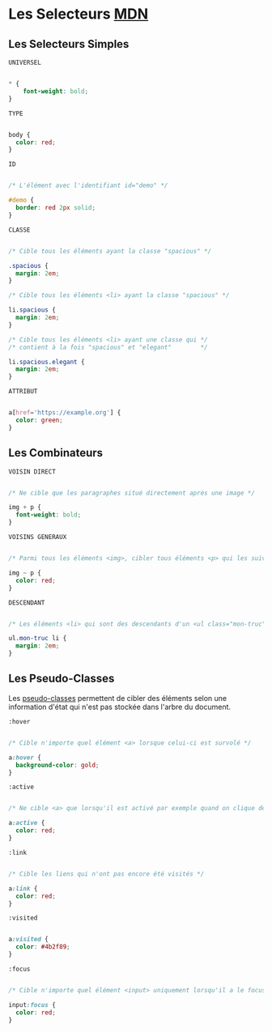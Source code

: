# Les Selecteurs [MDN](https://developer.mozilla.org/fr/docs/Web/CSS/CSS_Selectors)

## Les Selecteurs Simples

`UNIVERSEL`

```css

* {
    font-weight: bold;
}

````

`TYPE`

```css

body {
  color: red;
}

````

`ID`

```css

/* L'élément avec l'identifiant id="demo" */

#demo {
  border: red 2px solid;
}

````

`CLASSE`

```css

/* Cible tous les éléments ayant la classe "spacious" */

.spacious {
  margin: 2em;
}

/* Cible tous les éléments <li> ayant la classe "spacious" */

li.spacious {
  margin: 2em;
}

/* Cible tous les éléments <li> ayant une classe qui */
/* contient à la fois "spacious" et "elegant"        */

li.spacious.elegant {
  margin: 2em;
}

````

`ATTRIBUT`

```css

a[href='https://example.org'] {
  color: green;
}

````

## Les Combinateurs

`VOISIN DIRECT`

```css

/* Ne cible que les paragraphes situé directement après une image */

img + p {
  font-weight: bold;
}

```

`VOISINS GENERAUX`

```css

/* Parmi tous les éléments <img>, cibler tous éléments <p> qui les suivent. */

img ~ p {
  color: red;
}

````

`DESCENDANT`

```css

/* Les éléments <li> qui sont des descendants d'un <ul class="mon-truc"> */

ul.mon-truc li {
  margin: 2em;
}

````

## Les Pseudo-Classes

Les [pseudo-classes](https://developer.mozilla.org/fr/docs/Web/CSS/Pseudo-classes) permettent de cibler des éléments selon une information d'état qui n'est pas stockée dans l'arbre du document.

`:hover`

```css

/* Cible n'importe quel élément <a> lorsque celui-ci est survolé */

a:hover {
  background-color: gold;
}

```

`:active`

```css

/* Ne cible <a> que lorsqu'il est activé par exemple quand on clique dessus */

a:active {
  color: red;
}

```

`:link`

```css

/* Cible les liens qui n'ont pas encore été visités */

a:link {
  color: red;
}

```

`:visited`

```css

a:visited {
  color: #4b2f89;
}

```

`:focus`

```css

/* Cible n'importe quel élément <input> uniquement lorsqu'il a le focus */

input:focus {
  color: red;
}

```
